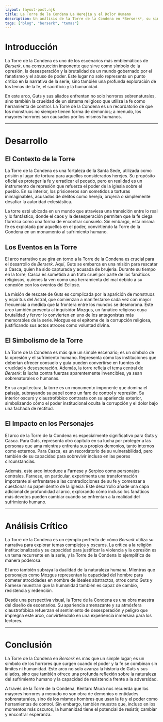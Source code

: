 ```yaml
---
layout: layout-post.njk
title: La Torre de la Condena La Herejía y el Dolor Humano
description: Un análisis de la Torre de la Condena en *Berserk*, su simbolismo y el sufrimiento que representa.
tags: ["blog", "berserk", "temas"]
---
```


# Introducción

La Torre de la Condena es uno de los escenarios más emblemáticos de *Berserk*, una construcción imponente que sirve como símbolo de la opresión, la desesperación y la brutalidad de un mundo gobernado por el fanatismo y el abuso de poder. Este lugar no solo representa un punto crítico en la narrativa de la serie, sino también una profunda exploración de los temas de la fe, el sacrificio y la humanidad.

En este arco, Guts y sus aliados enfrentan no solo horrores sobrenaturales, sino también la crueldad de un sistema religioso que utiliza la fe como herramienta de control. La Torre de la Condena es un recordatorio de que los monstruos no siempre tienen forma de demonios; a menudo, los mayores horrores son causados por los mismos humanos.

---

# Desarrollo

## El Contexto de la Torre

La Torre de la Condena es una fortaleza de la Santa Sede, utilizada como prisión y lugar de tortura para aquellos considerados herejes. Su propósito oficial es proteger la fe y erradicar el pecado, pero en realidad es un instrumento de represión que refuerza el poder de la iglesia sobre el pueblo. En su interior, los prisioneros son sometidos a torturas inimaginables, acusados de delitos como herejía, brujería o simplemente desafiar la autoridad eclesiástica.

La torre está ubicada en un mundo que atraviesa una transición entre lo real y lo fantástico, donde el caos y la desesperación permiten que la fe ciega florezca como una forma de encontrar consuelo. Sin embargo, esta misma fe es explotada por aquellos en el poder, convirtiendo la Torre de la Condena en un monumento al sufrimiento humano.

## Los Eventos en la Torre

El arco narrativo que gira en torno a la Torre de la Condena es crucial para el desarrollo de *Berserk*. Aquí, Guts se embarca en una misión para rescatar a Casca, quien ha sido capturada y acusada de brujería. Durante su tiempo en la torre, Casca es sometida a un trato cruel por parte de los fanáticos religiosos, quienes la ven como una herramienta del mal debido a su conexión con los eventos del Eclipse.

La misión de rescate de Guts es complicada por la aparición de monstruos y espíritus del Astral, que comienzan a manifestarse cada vez con mayor frecuencia a medida que la frontera entre los mundos se desmorona. Este arco también presenta al inquisidor Mozgus, un fanático religioso cuya brutalidad y fervor lo convierten en uno de los antagonistas más memorables de la serie. Mozgus es el epítome de la corrupción religiosa, justificando sus actos atroces como voluntad divina.

## El Simbolismo de la Torre

La Torre de la Condena es más que un simple escenario; es un símbolo de la opresión y el sufrimiento humano. Representa cómo las instituciones que deberían ofrecer consuelo y guía pueden convertirse en fuentes de crueldad y desesperación. Además, la torre refleja el tema central de *Berserk*: la lucha contra fuerzas aparentemente invencibles, ya sean sobrenaturales o humanas.

En su arquitectura, la torre es un monumento imponente que domina el paisaje, subrayando su papel como un faro de control y represión. Su interior oscuro y claustrofóbico contrasta con su apariencia exterior, simbolizando cómo el poder institucional oculta la corrupción y el dolor bajo una fachada de rectitud.

## El Impacto en los Personajes

El arco de la Torre de la Condena es especialmente significativo para Guts y Casca. Para Guts, representa otro capítulo en su lucha por proteger a las personas que ama mientras enfrenta sus propios demonios, tanto internos como externos. Para Casca, es un recordatorio de su vulnerabilidad, pero también de su capacidad para sobrevivir incluso en las peores circunstancias.

Además, este arco introduce a Farnese y Serpico como personajes centrales. Farnese, en particular, experimenta una transformación importante al enfrentarse a las contradicciones de su fe y comenzar a cuestionar su papel dentro de la iglesia. Este desarrollo añade una capa adicional de profundidad al arco, explorando cómo incluso los fanáticos más devotos pueden cambiar cuando se enfrentan a la realidad del sufrimiento humano.

---

# Análisis Crítico

La Torre de la Condena es un ejemplo perfecto de cómo *Berserk* utiliza su narrativa para explorar temas complejos y oscuros. La crítica a la religión institucionalizada y su capacidad para justificar la violencia y la opresión es un tema recurrente en la serie, y la Torre de la Condena lo ejemplifica de manera poderosa.

El arco también subraya la dualidad de la naturaleza humana. Mientras que personajes como Mozgus representan la capacidad del hombre para cometer atrocidades en nombre de ideales abstractos, otros como Guts y Farnese muestran que la humanidad también es capaz de cambio, resistencia y redención.

Desde una perspectiva visual, la Torre de la Condena es una obra maestra del diseño de escenarios. Su apariencia amenazante y su atmósfera claustrofóbica refuerzan el sentimiento de desesperación y peligro que impregna este arco, convirtiéndolo en una experiencia inmersiva para los lectores.

---

# Conclusión

La Torre de la Condena en *Berserk* es más que un simple lugar; es un símbolo de los horrores que surgen cuando el poder y la fe se combinan sin límites ni humanidad. Este arco no solo avanza la historia de Guts y sus aliados, sino que también ofrece una profunda reflexión sobre la naturaleza del sufrimiento humano y la capacidad de resistencia frente a la adversidad.

A través de la Torre de la Condena, Kentaro Miura nos recuerda que los mayores horrores a menudo no son obra de demonios o entidades sobrenaturales, sino de los mismos hombres que usan la fe y el poder como herramientas de control. Sin embargo, también muestra que, incluso en los momentos más oscuros, la humanidad tiene el potencial de resistir, cambiar y encontrar esperanza.
